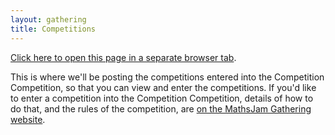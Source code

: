 ```yaml
---
layout: gathering
title: Competitions
---
```


<a href="https://www.mathsjam.com/gathering/uk/competitions" target="_blank">Click here to open this page in a separate browser tab</a>.

This is where we'll be posting the competitions entered into the Competition Competition, so that you can view and enter the competitions. If you'd like to enter a competition into the Competition Competition, details of how to do that, and the rules of the competition, are <a href="https://www.solipsys.co.uk/cgi-bin/MJ_Wiki.py?CompetitionCompetition" target="_blank">on the MathsJam Gathering website</a>.
